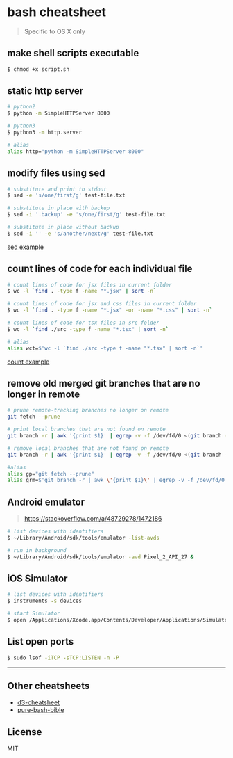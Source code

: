 # bash cheatsheet

> Specific to OS X only

## make shell scripts executable

```bash
$ chmod +x script.sh
```

## static http server

```bash
# python2
$ python -m SimpleHTTPServer 8000

# python3
$ python3 -m http.server

# alias
alias http="python -m SimpleHTTPServer 8000"
```

## modify files using sed

```bash
# substitute and print to stdout
$ sed -e 's/one/first/g' test-file.txt

# substitute in place with backup
$ sed -i '.backup' -e 's/one/first/g' test-file.txt

# substitute in place without backup
$ sed -i '' -e 's/another/next/g' test-file.txt
```

[sed example](./sed-example)

## count lines of code for each individual file

```bash
# count lines of code for jsx files in current folder
$ wc -l `find . -type f -name "*.jsx" | sort -n`

# count lines of code for jsx and css files in current folder
$ wc -l `find . -type f -name "*.jsx" -or -name "*.css" | sort -n`

# count lines of code for tsx files in src folder
$ wc -l `find ./src -type f -name "*.tsx" | sort -n`

# alias
alias wct=$'wc -l `find ./src -type f -name "*.tsx" | sort -n`'
```

[count example](./count-example)

## remove old merged git branches that are no longer in remote

```bash
# prune remote-tracking branches no longer on remote
git fetch --prune

# print local branches that are not found on remote
git branch -r | awk '{print $1}' | egrep -v -f /dev/fd/0 <(git branch -vv | grep origin) | awk '{print $1}'

# remove local branches that are not found on remote
git branch -r | awk '{print $1}' | egrep -v -f /dev/fd/0 <(git branch -vv | grep origin) | awk '{print $1}' | xargs git branch -d

#alias
alias gp="git fetch --prune"
alias grm=$'git branch -r | awk \'{print $1}\' | egrep -v -f /dev/fd/0 <(git branch -vv | grep origin) | awk \'{print $1}\' | xargs git branch -d'
```

## Android emulator

> https://stackoverflow.com/a/48729278/1472186

```bash
# list devices with identifiers
$ ~/Library/Android/sdk/tools/emulator -list-avds

# run in background
$ ~/Library/Android/sdk/tools/emulator -avd Pixel_2_API_27 &
```

## iOS Simulator

```bash
# list devices with identifiers
$ instruments -s devices

# start Simulator
$ open /Applications/Xcode.app/Contents/Developer/Applications/Simulator.app/
```

## List open ports

```bash
$ sudo lsof -iTCP -sTCP:LISTEN -n -P
```

---

## Other cheatsheets
- [d3-cheatsheet](https://github.com/paradite/d3-cheatsheet)
- [pure-bash-bible](https://github.com/dylanaraps/pure-bash-bible)

## License

MIT
